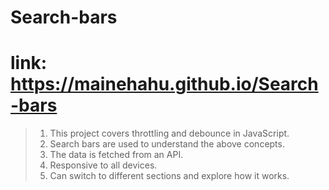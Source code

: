 # Search-bars

# link: https://mainehahu.github.io/Search-bars

>1. This project covers throttling and debounce in JavaScript.
>2. Search bars are used to understand the above concepts.
>3. The data is fetched from an API.
>4. Responsive to all devices.
>5. Can switch to different sections and explore how it works.

